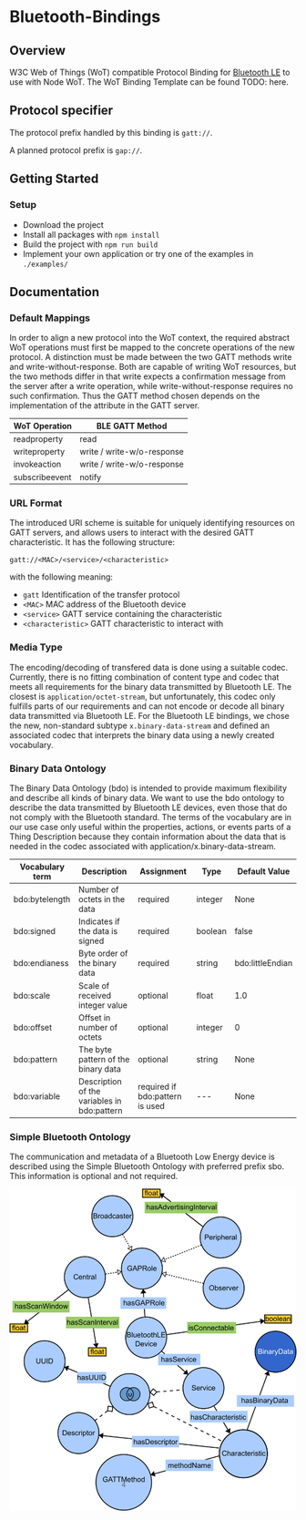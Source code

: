 # Bluetooth-Bindings

## Overview

W3C Web of Things (WoT) compatible Protocol Binding for [Bluetooth LE](https://en.wikipedia.org/wiki/Bluetooth_Low_Energy) to use with Node WoT. The WoT Binding Template can be found TODO: here.

## Protocol specifier

The protocol prefix handled by this binding is <code>gatt://</code>.

A planned protocol prefix is <code>gap://</code>.

## Getting Started

### Setup

- Download the project
- Install all packages with <code>npm install</code>
- Build the project with <code>npm run build</code>
- Implement your own application or try one of the examples in <code>./examples/</code>

## Documentation

### Default Mappings

In order to align a new protocol into the WoT context, the required abstract WoT operations must first be mapped to the concrete operations of the new protocol.
A distinction must be made between the two GATT methods write and write-without-response. Both are capable of writing WoT resources, but the two methods differ in that write expects a confirmation message from the server after a write operation, while write-without-response requires no such confirmation. Thus the GATT method chosen depends on the implementation of the attribute in the GATT server.

| WoT Operation  | BLE GATT Method            |
| -------------- | -------------------------- |
| readproperty   | read                       |
| writeproperty  | write / write-w/o-response |
| invokeaction   | write / write-w/o-response |
| subscribeevent | notify                     |

### URL Format

The introduced URI scheme is suitable for uniquely identifying resources on GATT servers, and allows users to interact with the desired GATT characteristic.
It has the following structure:

```
gatt://<MAC>/<service>/<characteristic>
```

with the following meaning:
- `gatt` Identification of the transfer protocol
- `<MAC>` MAC address of the Bluetooth device
- `<service>` GATT service containing the characteristic
- `<characteristic>` GATT characteristic to interact with

### Media Type
The encoding/decoding of transfered data is done using a suitable codec. Currently, there is no fitting combination of content type and codec that meets all requirements for the binary data transmitted by Bluetooth LE. The closest is `application/octet-stream`, but unfortunately, this codec only fulfills parts of our requirements and can not encode or decode all binary data transmitted via Bluetooth LE. 
For the Bluetooth LE bindings, we chose the new, non-standard subtype `x.binary-data-stream` and defined an associated codec that interprets the binary data using a newly created vocabulary.

### Binary Data Ontology

The Binary Data Ontology (bdo) is intended to provide maximum flexibility and describe all kinds of binary data.
We want to use the bdo ontology to describe the data transmitted by Bluetooth LE devices, even those that do not comply with the Bluetooth standard. The terms of the vocabulary are in our use case only useful within the properties, actions, or events parts of a Thing Description because they contain information about the data that is needed in the codec associated with application/x.binary-data-stream.

| Vocabulary term | Description                                 | Assignment                      | Type    | Default Value    |
| --------------- | ------------------------------------------- | ------------------------------- | ------- | ---------------- |
| bdo:bytelength  | Number of octets in the data                | required                        | integer | None             |
| bdo:signed      | Indicates if the data is signed             | required                        | boolean | false            |
| bdo:endianess   | Byte order of the binary data               | required                        | string  | bdo:littleEndian |
| bdo:scale       | Scale of received integer value             | optional                        | float   | 1.0              |
| bdo:offset      | Offset in number of octets                  | optional                        | integer | 0                |
| bdo:pattern     | The byte pattern of the binary data         | optional                        | string  | None             |
| bdo:variable    | Description of the variables in bdo:pattern | required if bdo:pattern is used | ---     | None             |

### Simple Bluetooth Ontology
The communication and metadata of a Bluetooth Low Energy device is described using the Simple Bluetooth Ontology with preferred prefix sbo. 
This information is optional and not required.
 
![Alt text](img/SBO3.png?raw=true "sbo Ontology")